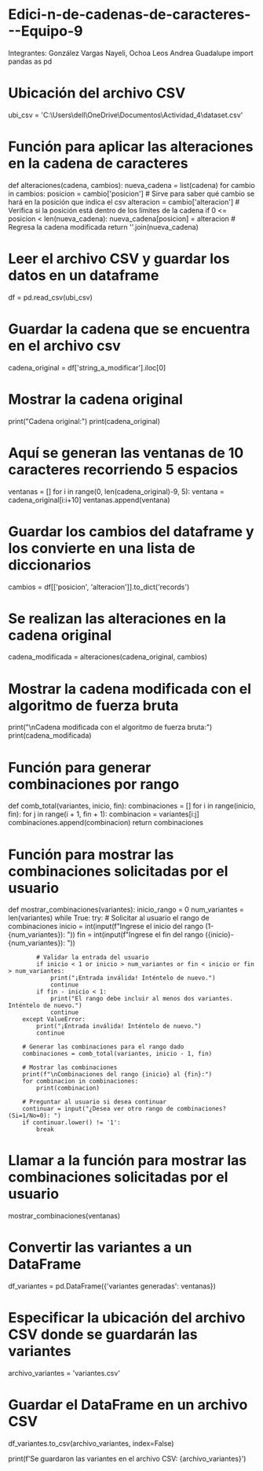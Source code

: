 # Edici-n-de-cadenas-de-caracteres---Equipo-9
Integrantes: González Vargas Nayeli, Ochoa Leos Andrea Guadalupe
import pandas as pd

# Ubicación del archivo CSV
ubi_csv = 'C:\\Users\\dell\\OneDrive\\Documentos\\Actividad_4\\dataset.csv'

# Función para aplicar las alteraciones en la cadena de caracteres
def alteraciones(cadena, cambios):
    nueva_cadena = list(cadena)
    for cambio in cambios:
        posicion = cambio['posicion']
        # Sirve para saber qué cambio se hará en la posición que indica el csv
        alteracion = cambio['alteracion']
        # Verifica si la posición está dentro de los límites de la cadena
        if 0 <= posicion < len(nueva_cadena):
            nueva_cadena[posicion] = alteracion
    # Regresa la cadena modificada
    return ''.join(nueva_cadena)

# Leer el archivo CSV y guardar los datos en un dataframe
df = pd.read_csv(ubi_csv)

# Guardar la cadena que se encuentra en el archivo csv
cadena_original = df['string_a_modificar'].iloc[0]

# Mostrar la cadena original
print("Cadena original:")
print(cadena_original)

# Aquí se generan las ventanas de 10 caracteres recorriendo 5 espacios
ventanas = []
for i in range(0, len(cadena_original)-9, 5):
    ventana = cadena_original[i:i+10]
    ventanas.append(ventana)

# Guardar los cambios del dataframe y los convierte en una lista de diccionarios
cambios = df[['posicion', 'alteracion']].to_dict('records')

# Se realizan las alteraciones en la cadena original
cadena_modificada = alteraciones(cadena_original, cambios)

# Mostrar la cadena modificada con el algoritmo de fuerza bruta
print("\nCadena modificada con el algoritmo de fuerza bruta:")
print(cadena_modificada)

# Función para generar combinaciones por rango
def comb_total(variantes, inicio, fin):
    combinaciones = []
    for i in range(inicio, fin):
        for j in range(i + 1, fin + 1):
            combinacion = variantes[i:j]
            combinaciones.append(combinacion)
    return combinaciones

# Función para mostrar las combinaciones solicitadas por el usuario
def mostrar_combinaciones(variantes):
    inicio_rango = 0
    num_variantes = len(variantes)
    while True:
        try:
            # Solicitar al usuario el rango de combinaciones
            inicio = int(input(f"Ingrese el inicio del rango (1-{num_variantes}): "))
            fin = int(input(f"Ingrese el fin del rango ({inicio}-{num_variantes}): "))
            
            # Validar la entrada del usuario
            if inicio < 1 or inicio > num_variantes or fin < inicio or fin > num_variantes:
                print("¡Entrada inválida! Inténtelo de nuevo.")
                continue
            if fin - inicio < 1:
                print("El rango debe incluir al menos dos variantes. Inténtelo de nuevo.")
                continue
        except ValueError:
            print("¡Entrada inválida! Inténtelo de nuevo.")
            continue
        
        # Generar las combinaciones para el rango dado
        combinaciones = comb_total(variantes, inicio - 1, fin)
        
        # Mostrar las combinaciones
        print(f"\nCombinaciones del rango {inicio} al {fin}:")
        for combinacion in combinaciones:
            print(combinacion)
        
        # Preguntar al usuario si desea continuar
        continuar = input("¿Desea ver otro rango de combinaciones? (Si=1/No=0): ")
        if continuar.lower() != '1':
            break

# Llamar a la función para mostrar las combinaciones solicitadas por el usuario
mostrar_combinaciones(ventanas)

# Convertir las variantes a un DataFrame
df_variantes = pd.DataFrame({'variantes generadas': ventanas})

# Especificar la ubicación del archivo CSV donde se guardarán las variantes
archivo_variantes = 'variantes.csv'

# Guardar el DataFrame en un archivo CSV
df_variantes.to_csv(archivo_variantes, index=False)

print(f'Se guardaron las variantes en el archivo CSV: {archivo_variantes}')
